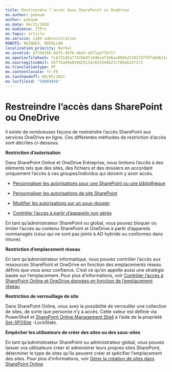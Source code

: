 ```yaml
---
title: Restreindre l’accès dans SharePoint ou OneDrive
ms.author: pebaum
author: pebaum
ms.date: 04/21/2020
ms.audience: ITPro
ms.topic: article
ms.service: o365-administration
ROBOTS: NOINDEX, NOFOLLOW
localization_priority: Normal
ms.assetid: af1b936b-0475-497b-a6d3-e671aef7b717
ms.openlocfilehash: fc6731d5a7747bb4fc8d6cef1b6ac0045d11917d7f97abbb21eea9613b1b1aa2
ms.sourcegitcommit: b5f7da89a650d2915dc652449623c78be6247175
ms.translationtype: MT
ms.contentlocale: fr-FR
ms.lasthandoff: 08/05/2021
ms.locfileid: "54093826"
---
```

# <a name="restrict-access-in-sharepoint-or-onedrive"></a>Restreindre l’accès dans SharePoint ou OneDrive

Il existe de nombreuses façons de restreindre l’accès SharePoint aux services OneDrive en ligne. Ces différentes méthodes de restriction d’accès sont décrites ci-dessous. 

**Restriction d’autorisation**

Dans SharePoint Online et OneDrive Entreprise, nous limitons l’accès à des éléments tels que des sites, des fichiers et des dossiers en accordant uniquement l’accès à ces groupes/individus qui doivent y avoir accès.

- [Personnaliser les autorisations pour une SharePoint ou une bibliothèque](https://support.office.com/article/Customize-permissions-for-a-SharePoint-list-or-library-02d770f3-59eb-4910-a608-5f84cc297782)

- [Personnaliser les autorisations de site SharePoint](https://docs.microsoft.com/sharepoint/customize-sharepoint-site-permissions)

- [Modifier les autorisations sur un sous-dossier](https://support.office.com/article/Change-the-permissions-on-a-subfolder-5427BD7C-F20A-4F75-8CF2-5359DD45A1A6)

- [Contrôler l’accès à partir d’appareils non gérés](https://docs.microsoft.com/sharepoint/control-access-from-unmanaged-devices)

En tant qu’administrateur SharePoint ou global, vous pouvez bloquer ou limiter l’accès au contenu SharePoint et OneDrive à partir d’appareils nonmanagés (ceux qui ne sont pas joints à AD hybride ou conformes dans Intune).

**Restriction d’emplacement réseau**

En tant qu’administrateur informatique, vous pouvez contrôler l’accès aux ressources SharePoint et OneDrive en fonction des emplacements réseau définis que vous avez confiance. C’est ce qu’on appelle aussi une stratégie basée sur l’emplacement. Pour plus d’informations, voir [Contrôler l’accès à SharePoint Online et OneDrive données en fonction de l’emplacement réseau](https://docs.microsoft.com/sharepoint/control-access-based-on-network-location)

**Restriction de verrouillage de site** 

Dans SharePoint Online, vous avez la possibilité de verrouiller une collection de sites, de sorte que personne n’y a accès. Cette valeur est définie via PowerShell et [SharePoint Online Management Shell](https://docs.microsoft.com/powershell/sharepoint/sharepoint-online/connect-sharepoint-online?view=sharepoint-ps) à l’aide de la propriété [Set-SPOSite](https://docs.microsoft.com/powershell/module/sharepoint-online/set-sposite?view=sharepoint-ps) -LockState.

**Empêcher les utilisateurs de créer des sites ou des sous-sites**

En tant qu’administrateur SharePoint ou administrateur global, vous pouvez laisser vos utilisateurs créer et administrer leurs propres sites SharePoint, déterminer le type de sites qu’ils peuvent créer et spécifier l’emplacement des sites. Pour plus d’informations, voir [Gérer la création de sites dans SharePoint Online](https://docs.microsoft.com/sharepoint/manage-site-creation)

